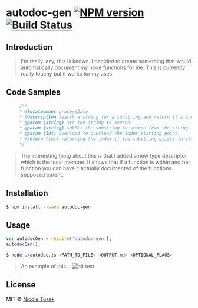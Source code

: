 # autodoc-gen [![NPM version](https://badge.fury.io/js/autodoc-gen.svg)](https://npmjs.org/package/autodoc-gen) [![Build Status](https://travis-ci.org/nicolsek/autodoc-gen.svg?branch=master)](https://travis-ci.org/nicolsek/autodoc-gen)

## Introduction

> I'm really lazy, this is known. I decided to create something that would automatically document my node functions for me. 
> This is currently really touchy but it works for my uses.

## Code Samples

```js
     /**
	 * @localmember processData
	 * @description Search a string for a substring and return it's index if it exists. If not return -1. 
	 * @param {string} str the string to search.
	 * @param {string} subStr the substring to search from the string.
	 * @param {int} overload to overload the index starting point.
	 * @return {int} returning the index if the substring exists in string, if not then it will return -1.
	 */
```

> The interesting thing about this is that I added a new type descriptor which is the local member. It shows that if a function is within another function you can have it actually documented of the functions supposed parent.

## Installation

```sh
$ npm install --save autodoc-gen
```

## Usage

```js
var autodocGen = require('autodoc-gen');
autodocGen();
```

```sh
$ node ./autodoc.js <PATH_TO_FILE> <OUTPUT.md> <OPTIONAL_FLAGS>
```

> An example of this...
![alt text](https://image.prntscr.com/image/QLRIp-U1QlyvahQEgfc6sA.png)

## License

MIT © [Nicole Tusek](https://github.com/nicolsek)
